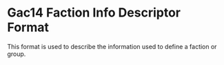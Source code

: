 # Gac14 Faction Info Descriptor Format

This format is used to describe the information used to define a faction or group. 



